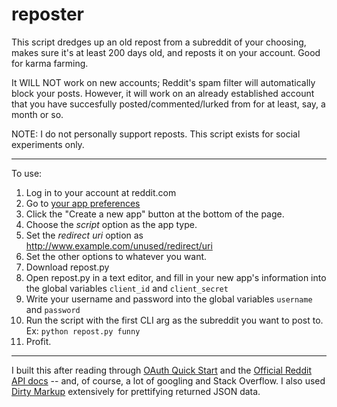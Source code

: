 # reposter

This script dredges up an old repost from a subreddit of your choosing, makes sure it's at least 200 days old, and reposts it on your account. Good for karma farming.

It WILL NOT work on new accounts; Reddit's spam filter will automatically block your posts. However, it will work on an already established account that you have succesfully posted/commented/lurked from for at least, say, a month or so.

NOTE: I do not personally support reposts. This script exists for social experiments only. 

* * *

To use:
1. Log in to your account at reddit.com
2. Go to [your app preferences](https://www.reddit.com/prefs/apps)
3. Click the "Create a new app" button at the bottom of the page.
4. Choose the *script* option as the app type.
5. Set the *redirect uri* option as http://www.example.com/unused/redirect/uri 
6. Set the other options to whatever you want.
7. Download repost.py
8. Open repost.py in a text editor, and fill in your new app's information into the global variables `client_id` and `client_secret`
9. Write your username and password into the global variables `username` and `password`
10. Run the script with the first CLI arg as the subreddit you want to post to. Ex: `python repost.py funny`
11. Profit.

* * *

I built this after reading through [OAuth Quick Start](https://github.com/reddit/reddit/wiki/OAuth2-Quick-Start-Example) and the [Official Reddit API docs](https://www.reddit.com/dev/api/) -- and, of course, a lot of googling and Stack Overflow. I also used [Dirty Markup](https://dirtymarkup.com/) extensively for prettifying returned JSON data.
